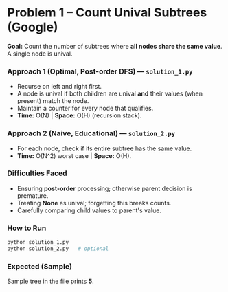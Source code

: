 # Problem 1 – Count Unival Subtrees (Google)

**Goal:** Count the number of subtrees where **all nodes share the same value**. A single node is unival.

### Approach 1 (Optimal, Post-order DFS) — `solution_1.py`
- Recurse on left and right first.
- A node is unival if both children are unival **and** their values (when present) match the node.
- Maintain a counter for every node that qualifies.
- **Time:** O(N) | **Space:** O(H) (recursion stack).

### Approach 2 (Naive, Educational) — `solution_2.py`
- For each node, check if its entire subtree has the same value.
- **Time:** O(N^2) worst case | **Space:** O(H).

### Difficulties Faced
- Ensuring **post-order** processing; otherwise parent decision is premature.
- Treating **None** as unival; forgetting this breaks counts.
- Carefully comparing child values to parent's value.

### How to Run
```bash
python solution_1.py
python solution_2.py   # optional
```

### Expected (Sample)
Sample tree in the file prints **5**.
